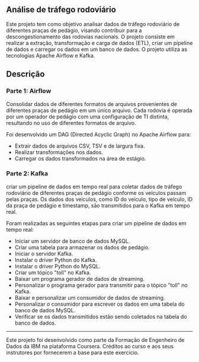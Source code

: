 ## Análise de tráfego rodoviário
Este projeto tem como objetivo analisar dados de tráfego rodoviário de diferentes praças de pedágio, visando contribuir para a descongestionamento das rodovias nacionais. O projeto consiste em realizar a extração, transformação e carga de dados (ETL), criar um pipeline de dados e carregar os dados em um banco de dados. O projeto utiliza as tecnologias Apache Airflow e Kafka.

## Descrição
### Parte 1: Airflow
Consolidar dados de diferentes formatos de arquivos provenientes de diferentes praças de pedágio em um único arquivo. Cada rodovia é operada por um operador de pedágio com uma configuração de TI distinta, resultando no uso de diferentes formatos de arquivo.

Foi desenvolvido um DAG (Directed Acyclic Graph) no Apache Airflow para:
  - Extrair dados de arquivos CSV, TSV e de largura fixa.
  - Realizar transformações nos dados.
  - Carregar os dados transformados na área de estágio.

### Parte 2: Kafka

criar um pipeline de dados em tempo real para coletar dados de tráfego rodoviário de diferentes praças de pedágio conforme os veículos passam pelas praças. Os dados dos veículos, como ID do veículo, tipo de veículo, ID da praça de pedágio e timestamp, são transmitidos para o Kafka em tempo real.

Foram realizadas as seguintes etapas para criar um pipeline de dados em tempo real:
  - Iniciar um servidor de banco de dados MySQL.
  - Criar uma tabela para armazenar os dados de pedágio.
  - Iniciar o servidor Kafka.
  - Instalar o driver Python do Kafka.
  - Instalar o driver Python do MySQL.
  - Criar um tópico "toll" no Kafka.
  - Baixar um programa gerador de dados de streaming.
  - Personalizar o programa gerador para transmitir para o tópico "toll" no Kafka.
  - Baixar e personalizar um consumidor de dados de streaming.
  - Personalizar o consumidor para escrever os dados em uma tabela do banco de dados MySQL.
  - Verificar se os dados transmitidos estão sendo coletados na tabela do banco de dados.

---
Este projeto foi desenvolvido como parte da Formação de Engenheiro de Dados da IBM na plataforma Coursera. Créditos ao curso e aos seus instrutores por fornecerem a base para este exercício.
